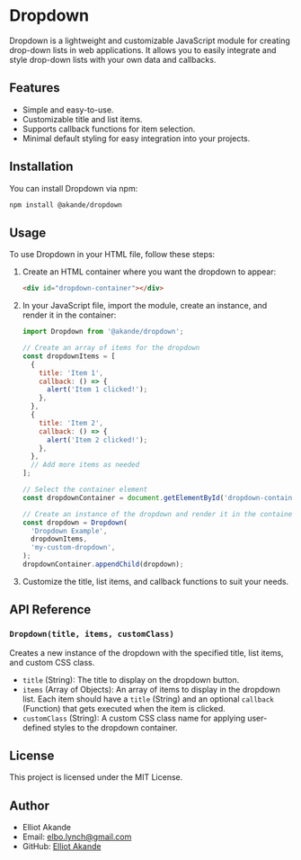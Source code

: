 # Dropdown

Dropdown is a lightweight and customizable JavaScript module for creating drop-down lists in web applications. It allows you to easily integrate and style drop-down lists with your own data and callbacks.

## Features

- Simple and easy-to-use.
- Customizable title and list items.
- Supports callback functions for item selection.
- Minimal default styling for easy integration into your projects.

## Installation

You can install Dropdown via npm:

```bash
npm install @akande/dropdown
```

## Usage

To use Dropdown in your HTML file, follow these steps:

1. Create an HTML container where you want the dropdown to appear:

   ```html
   <div id="dropdown-container"></div>
   ```

2. In your JavaScript file, import the module, create an instance, and render it in the container:

   ```javascript
   import Dropdown from '@akande/dropdown';

   // Create an array of items for the dropdown
   const dropdownItems = [
     {
       title: 'Item 1',
       callback: () => {
         alert('Item 1 clicked!');
       },
     },
     {
       title: 'Item 2',
       callback: () => {
         alert('Item 2 clicked!');
       },
     },
     // Add more items as needed
   ];

   // Select the container element
   const dropdownContainer = document.getElementById('dropdown-container');

   // Create an instance of the dropdown and render it in the container
   const dropdown = Dropdown(
     'Dropdown Example',
     dropdownItems,
     'my-custom-dropdown',
   );
   dropdownContainer.appendChild(dropdown);
   ```

3. Customize the title, list items, and callback functions to suit your needs.

## API Reference

### `Dropdown(title, items, customClass)`

Creates a new instance of the dropdown with the specified title, list items, and custom CSS class.

- `title` (String): The title to display on the dropdown button.
- `items` (Array of Objects): An array of items to display in the dropdown list. Each item should have a `title` (String) and an optional `callback` (Function) that gets executed when the item is clicked.
- `customClass` (String): A custom CSS class name for applying user-defined styles to the dropdown container.

## License

This project is licensed under the MIT License.

## Author

- Elliot Akande
- Email: [elbo.lynch@gmail.com](elbo.lynch@gmail.com)
- GitHub: [Elliot Akande](https://github.com/Elliot-Akande)
